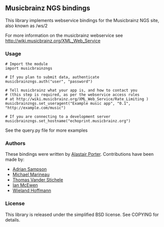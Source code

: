 ## Musicbrainz NGS bindings

This library implements webservice bindings for the Musicbrainz NGS site, also known as /ws/2

For more information on the musicbrainz webservice see http://wiki.musicbrainz.org/XML_Web_Service

### Usage

    # Import the module
    import musicbrainzngs

    # If you plan to submit data, authenticate
    musicbrainzngs.auth("user", "password")

    # Tell musicbrainz what your app is, and how to contact you
    # (this step is required, as per the webservice access rules
    # at http://wiki.musicbrainz.org/XML_Web_Service/Rate_Limiting )
    musicbrainzngs.set_useragent("Example music app", "0.1", "http://example.com/music")

    # If you are connecting to a development server
    musicbrainzngs.set_hostname("echoprint.musicbrainz.org")

See the query.py file for more examples

### Authors

These bindings were written by [Alastair Porter](http://github.com/alastair). Contributions
have been made by:

* [Adrian Sampson](https://github.com/sampsyo)
* [Michael Marineau](https://github.com/marineam)
* [Thomas Vander Stichele](https://github.com/thomasvs)
* [Ian McEwen](https://github.com/ianmcorvidae)
* [Wieland Hoffmann](https://github.com/mineo)

### License

This library is released under the simplified BSD license. See COPYING for details.
